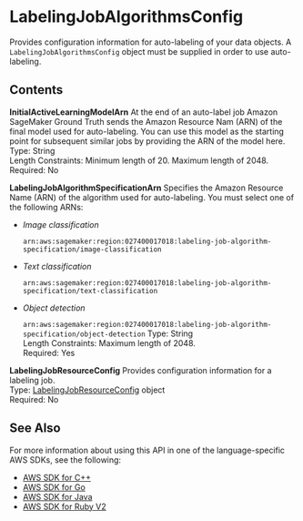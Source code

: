 # LabelingJobAlgorithmsConfig<a name="API_LabelingJobAlgorithmsConfig"></a>

Provides configuration information for auto\-labeling of your data objects\. A `LabelingJobAlgorithmsConfig` object must be supplied in order to use auto\-labeling\.

## Contents<a name="API_LabelingJobAlgorithmsConfig_Contents"></a>

 **InitialActiveLearningModelArn**   <a name="SageMaker-Type-LabelingJobAlgorithmsConfig-InitialActiveLearningModelArn"></a>
At the end of an auto\-label job Amazon SageMaker Ground Truth sends the Amazon Resource Nam \(ARN\) of the final model used for auto\-labeling\. You can use this model as the starting point for subsequent similar jobs by providing the ARN of the model here\.   
Type: String  
Length Constraints: Minimum length of 20\. Maximum length of 2048\.  
Required: No

 **LabelingJobAlgorithmSpecificationArn**   <a name="SageMaker-Type-LabelingJobAlgorithmsConfig-LabelingJobAlgorithmSpecificationArn"></a>
Specifies the Amazon Resource Name \(ARN\) of the algorithm used for auto\-labeling\. You must select one of the following ARNs:  
+  *Image classification* 

   `arn:aws:sagemaker:region:027400017018:labeling-job-algorithm-specification/image-classification` 
+  *Text classification* 

   `arn:aws:sagemaker:region:027400017018:labeling-job-algorithm-specification/text-classification` 
+  *Object detection* 

   `arn:aws:sagemaker:region:027400017018:labeling-job-algorithm-specification/object-detection` 
Type: String  
Length Constraints: Maximum length of 2048\.  
Required: Yes

 **LabelingJobResourceConfig**   <a name="SageMaker-Type-LabelingJobAlgorithmsConfig-LabelingJobResourceConfig"></a>
Provides configuration information for a labeling job\.  
Type: [LabelingJobResourceConfig](API_LabelingJobResourceConfig.md) object  
Required: No

## See Also<a name="API_LabelingJobAlgorithmsConfig_SeeAlso"></a>

For more information about using this API in one of the language\-specific AWS SDKs, see the following:
+  [AWS SDK for C\+\+](https://docs.aws.amazon.com/goto/SdkForCpp/sagemaker-2017-07-24/LabelingJobAlgorithmsConfig) 
+  [AWS SDK for Go](https://docs.aws.amazon.com/goto/SdkForGoV1/sagemaker-2017-07-24/LabelingJobAlgorithmsConfig) 
+  [AWS SDK for Java](https://docs.aws.amazon.com/goto/SdkForJava/sagemaker-2017-07-24/LabelingJobAlgorithmsConfig) 
+  [AWS SDK for Ruby V2](https://docs.aws.amazon.com/goto/SdkForRubyV2/sagemaker-2017-07-24/LabelingJobAlgorithmsConfig) 